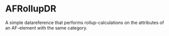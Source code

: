 # AFRollupDR

A simple datareference that performs rollup-calculations on the attributes of an AF-element with the same category.

